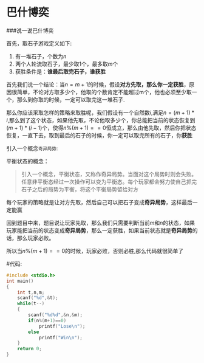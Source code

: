 # 巴什博奕

###说一说巴什博奕

首先，取石子游戏定义如下:

1. 有一堆石子，个数为$n$
2. 两个人轮流取石子，最少取$1$个，最多取$m$个
3. 获胜条件是：**谁最后取完石子，谁获胜**

首先我们说一个结论：当$n=m+1$的时候，假设**对方先取，那么你一定获胜**，原因很简单，不论对方取多少个，他取的个数肯定不能超过m个，他也必须至少取一个，那么到你取的时候，一定可以取完这一堆石子.

那么你应该采取怎样的策略来取胜呢，我们假设有一个自然数$i$,满足$n=(m+1)*i$,那么到了这个状态，如果他先取，不论他取多少个，你总能把当前的状态恢复到$(m+1)*(i-1)$个，使得$n\%(m+1)==0$恒成立，那么由他先取，然后你把状态恢复，一直下去，取到最后的石子的时候，你一定可以取完所有的石子，你**获胜**

引入一个概念`奇异局势`:

平衡状态的概念：

>  引入一个概念，平衡状态，又称作奇异局势。当面对这个局势时则会失败。任意非平衡态经过一次操作可以变为平衡态。每个玩家都会努力使自己抓完石子之后的局势为平衡，将这个平衡局势留给对方

每个玩家的策略就是让对方先取，然后自己可以把石子变成**奇异局势**，这样最后一定能赢


回到题目中来，题目说让玩家先取，那么我们只需要判断当前$m$和$n$的状态，如果玩家能把当前的状态变成**奇异局势**，那么一定获胜，如果当前状态就是**奇异局势**的话，那么玩家必败。

所以当$n\%(m+1)==0$的时候，玩家必败，否则必胜,那么代码就很简单了

#代码:

```cpp
#include <stdio.h>
int main()
{
    int t,n,m;
    scanf("%d",&t);
    while(t--)
    {
        scanf("%d%d",&n,&m);
        if(n%(m+1)==0)
            printf("Lose\n");
        else
            printf("Win\n");
    }
    return 0;
}

```